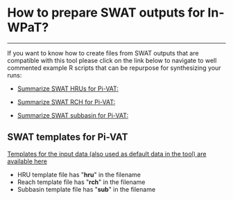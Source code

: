 # How to prepare SWAT outputs for In-WPaT?

***

If you want to know how to create files from SWAT outputs that are compatible with this tool
please click on the link below to navigate to well commented example R scripts that can be
repurpose for synthesizing your runs:


- [Summarize SWAT HRUs for Pi-VAT:](<https://raw.githubusercontent.com/devalc/Pi-VAT/main/Other_R/summarise_swat_hru_results.R>)

- [Summarize SWAT RCH for Pi-VAT:](<https://raw.githubusercontent.com/devalc/Pi-VAT/main/Other_R/summarise_swat_reach_results.R>)

- [Summarize SWAT subbasin for Pi-VAT:](<https://raw.githubusercontent.com/devalc/Pi-VAT/main/Other_R/summarise_swat_subbasin_results.R>)


## SWAT templates for Pi-VAT


[Templates for the input data (also used as default data in the tool) are available here](<https://github.com/devalc/Pi-VAT/tree/main/data>)

- HRU template file has "__hru__" in the filename
- Reach template file has "__rch__" in the filename
- Subbasin template file has "__sub__" in the filename